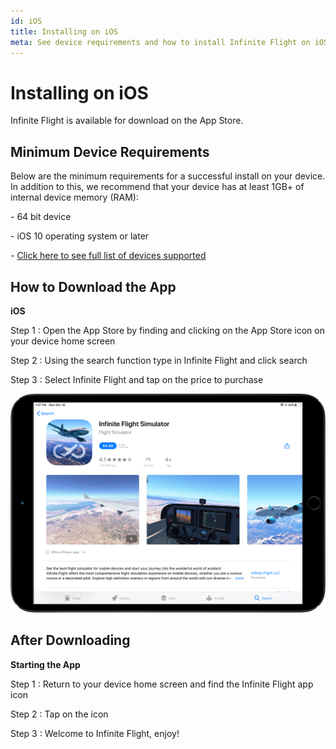 ```yaml
---
id: iOS
title: Installing on iOS
meta: See device requirements and how to install Infinite Flight on iOS
---
```


# Installing on iOS

Infinite Flight is available for download on the App Store.



## Minimum Device Requirements

Below are the minimum requirements for a successful install on your device. In addition to this, we recommend that your device has at least 1GB+ of internal device memory (RAM):

\-    64 bit device

\-    iOS 10 operating system or later

\-    [Click here to see full list of devices supported](https://community.infiniteflight.com/t/device-compatibility-thread-19-4-built-by-us-for-you/323610)



## How to Download the App

**iOS**

Step 1
:  Open the App Store by finding and clicking on the App Store icon on your device home screen

Step 2
: Using the search function type in Infinite Flight and click search

Step 3
: Select Infinite Flight and tap on the price to purchase



![Infinite Flight on the App Store](_images/manual/frames/app-store.png)



## After Downloading

**Starting the App**

Step 1
: Return to your device home screen and find the Infinite Flight app icon

Step 2
: Tap on the icon

Step 3
: Welcome to Infinite Flight, enjoy!